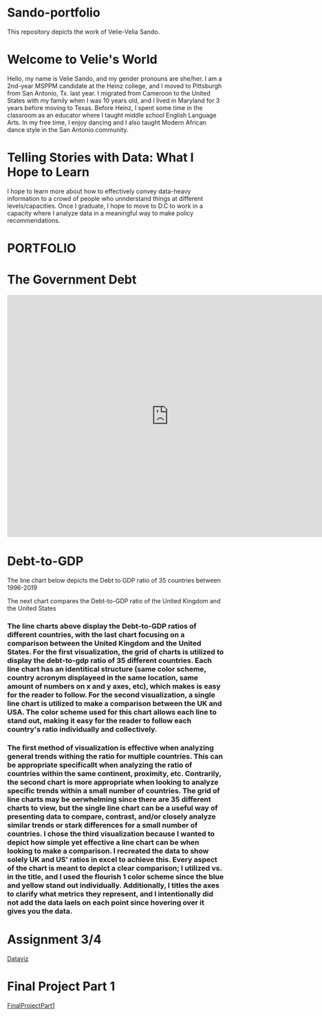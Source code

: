 # Sando-portfolio
This repository depicts the work of Velie-Velia Sando.
# Welcome to Velie's World
Hello, my name is Velie Sando, and my gender pronouns are she/her. I am a 2nd-year MSPPM candidate at the Heinz college, and I moved to Pittsburgh from San Antonio, Tx. last year. I migrated from Cameroon to the United States with my family when I was 10 years old, and I lived in Maryland for 3 years before moving to Texas. Before Heinz, I spent some time in the classroom as an educator where I taught middle school English Language Arts. In my free time, I enjoy dancing and I also taught Modern African dance style in the San Antonio community.
# Telling Stories with Data: What I Hope to Learn
I hope to learn more about how to effectively convey data-heavy information to a crowd of people who unnderstand things at different levels/capacities. Once I graduate, I hope to move to D.C to work in a capacity where I analyze data in a meaningful way to make policy recommendations.
# PORTFOLIO
# The Government Debt  
<iframe src="https://data.oecd.org/chart/6sDF" width="750" height="563" style="border: 0" mozallowfullscreen="true" webkitallowfullscreen="true" allowfullscreen="true"><a href="https://data.oecd.org/chart/6sDF" target="_blank">OECD Chart: General government debt, Total, % of GDP, Annual, 2019</a></iframe>

# Debt-to-GDP 
The line chart below depicts the Debt to GDP ratio of 35 countries between 1996-2019
<div class="flourish-embed flourish-chart" data-src="visualisation/7254924"><script src="https://public.flourish.studio/resources/embed.js"></script></div>

The next chart compares the Debt-to-GDP ratio of the United Kingdom and the United States
<div class="flourish-embed flourish-chart" data-src="visualisation/7261248"><script src="https://public.flourish.studio/resources/embed.js"></script></div>

### The line charts above display the Debt-to-GDP ratios of different countries, with the last chart focusing on a comparison between the United Kingdom and the United States. For the first visualization, the grid of charts is utilized to display the debt-to-gdp ratio of 35 different countries. Each line chart has an identitical structure (same color scheme, country acronym displayeed in the same location, same amount of numbers on x and y axes, etc), which makes is easy for the reader to follow. For the second visualization, a single line chart is utilized to make a comparison between the UK and USA. The color scheme used for this chart allows each line to stand out, making it easy for the reader to follow each country's ratio individually and collectively. 
### The first method of visualization is effective when analyzing general trends withing the ratio for multiple countries. This can be appropriate specificallt when analyzing the ratio of countries within the same continent, proximity, etc. Contrarily, the second chart is more appropriate when looking to analyze specific trends within  a small number of countries. The grid of line charts may be oerwhelming since there are 35 different charts to view, but the single line chart can be a useful way of presenting data to compare, contrast, and/or closely analyze similar trends or stark differences for a small number of countries. I chose the third visualization because I wanted to depict how simple yet effective a line chart can be when looking to make a comparison. I recreated the data to show solely UK and US' ratios in excel to achieve this. Every aspect of the chart is meant to depict a clear comparison; I utilized vs. in the title, and I used the flourish 1 color scheme since the blue and yellow stand out individually. Additionally, I titles the axes to clarify what metrics they represent, and I intentionally did not add the data laels on each point since hovering over it gives you the data.

# Assignment 3/4 
[Dataviz](Dataviz.md/)

# Final Project Part 1
[FinalProjectPart1](FinalProjectPart1.md/)
